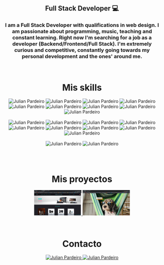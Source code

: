 <!-- ### Hi there 👋 -->

<!--
**Arroxhack/Arroxhack** is a ✨ _special_ ✨ repository because its `README.md` (this file) appears on your GitHub profile.

Here are some ideas to get you started:

- 🔭 I’m currently working on ...
- 🌱 I’m currently learning ...
- 👯 I’m looking to collaborate on ...
- 🤔 I’m looking for help with ...
- 💬 Ask me about ...
- 📫 How to reach me: ...
- 😄 Pronouns: ...
- ⚡ Fun fact: ...
-->

<h1 align='center'Welcome to my GitHub profile, I am Julian Pardeiro!</h1>

<h2 align="center">Full Stack Developer 💻</h2>

<h3 align="center">I am a Full Stack Developer with qualifications in web design. I am passionate about programming, music, teaching and constant learning.
Right now I'm searching for a job as a developer (Backend/Frontend/Full Stack).
I'm extremely curious and competitive, constantly going towards my personal development and the ones' around me.</h3><br>



<h1 align="center">Mis skills</h1>
<p align="center">
<img width="6%" src="https://cdn.jsdelivr.net/gh/devicons/devicon/icons/html5/html5-original-wordmark.svg" alt='Julian Pardeiro' />
<img width="6%" src="https://cdn.jsdelivr.net/gh/devicons/devicon/icons/css3/css3-original-wordmark.svg" alt='Julian Pardeiro' />
<img width="6%" src="https://cdn.jsdelivr.net/gh/devicons/devicon/icons/javascript/javascript-original.svg" alt='Julian Pardeiro' />
<img width="6%" src="https://cdn.jsdelivr.net/gh/devicons/devicon/icons/tailwindcss/tailwindcss-original-wordmark.svg" alt='Julian Pardeiro' />
<img width="6%" src="https://cdn.jsdelivr.net/gh/devicons/devicon/icons/bootstrap/bootstrap-original-wordmark.svg" alt='Julian Pardeiro' />
<img width="6%" src="https://cdn.jsdelivr.net/gh/devicons/devicon/icons/sass/sass-original.svg" alt='Julian Pardeiro' />
<img width="6%" src="https://cdn.jsdelivr.net/gh/devicons/devicon/icons/less/less-plain-wordmark.svg" alt='Julian Pardeiro' />
<img width="6%" src="https://cdn.jsdelivr.net/gh/devicons/devicon/icons/react/react-original-wordmark.svg" alt='Julian Pardeiro' />
<img width="6%" src="https://cdn.jsdelivr.net/gh/devicons/devicon/icons/redux/redux-original.svg" alt='Julian Pardeiro' />
  <br><br>
 <img width="6%" src="https://cdn.jsdelivr.net/gh/devicons/devicon/icons/typescript/typescript-original.svg" alt='Julian Pardeiro' />
<img width="6%" src="https://cdn.jsdelivr.net/gh/devicons/devicon/icons/express/express-original-wordmark.svg" alt='Julian Pardeiro' />
<img width="6%" src="https://cdn.jsdelivr.net/gh/devicons/devicon/icons/postgresql/postgresql-original-wordmark.svg" alt='Julian Pardeiro' />
<img width="6%" src="https://cdn.jsdelivr.net/gh/devicons/devicon/icons/sqlite/sqlite-original-wordmark.svg" alt='Julian Pardeiro' />
<img width="6%" src="https://cdn.jsdelivr.net/gh/devicons/devicon/icons/mysql/mysql-original-wordmark.svg" alt='Julian Pardeiro' />
<img width="6%" src="https://cdn.jsdelivr.net/gh/devicons/devicon/icons/sequelize/sequelize-original-wordmark.svg" alt='Julian Pardeiro' />
<img width="6%" src="https://cdn.jsdelivr.net/gh/devicons/devicon/icons/git/git-original-wordmark.svg" alt='Julian Pardeiro' />
<img width="6%" src="https://cdn.jsdelivr.net/gh/devicons/devicon/icons/nodejs/nodejs-original-wordmark.svg" alt='Julian Pardeiro' />
<img width="6%" src="https://cdn.jsdelivr.net/gh/devicons/devicon/icons/babel/babel-original.svg" alt='Julian Pardeiro' />
  <br><br>
<img width="6%" src="https://cdn.jsdelivr.net/gh/devicons/devicon/icons/jquery/jquery-original-wordmark.svg" alt='Julian Pardeiro' />
<img width="6%" src="https://cdn.jsdelivr.net/gh/devicons/devicon/icons/figma/figma-original.svg" alt='Julian Pardeiro' />



</p>
<br>
<br>

 <h1 align="center">Mis proyectos</h1>
 
<p align='center'>
<a href="https://pg-rgb-store-three.vercel.app/">
 <img width="30%" src="./STORE.jpg"/>
 </a>
 <a href="https://frontend-dogs-production.up.railway.app">
 <img width="30%" src="Dogs app.png"/>
 </a>
 </p>

<br>
 <h1 align="center">Contacto</h1>
<p align="center">
<a href="https://www.linkedin.com/in/julian-pardeiro-20b8b268/">
<img width="5%" src="https://cdn.jsdelivr.net/gh/devicons/devicon/icons/linkedin/linkedin-original.svg" alt='Julian Pardeiro'/>
</a>
<a href="mailto:julian.sonido@gmail.com">
<img width="5%" src="https://cdn-icons-png.flaticon.com/512/281/281769.png" alt='Julian Pardeiro'/>
</a>
</p>
